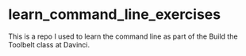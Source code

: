 # learn_command_line_exercises
This is a repo I used to learn the command line
as part of the Build the Toolbelt class
at Davinci.  
